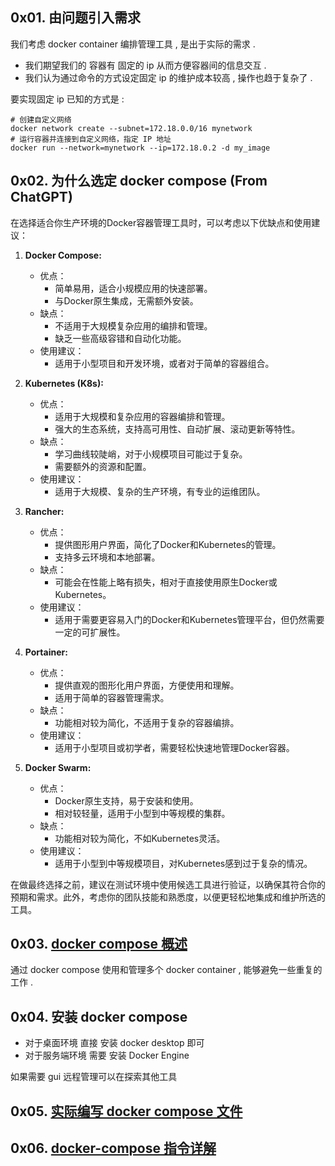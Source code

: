 



## 0x01. 由问题引入需求

我们考虑 docker container 编排管理工具 , 是出于实际的需求 . 
- 我们期望我们的 容器有 固定的 ip 从而方便容器间的信息交互 . 
- 我们认为通过命令的方式设定固定 ip 的维护成本较高 , 操作也趋于复杂了 . 

要实现固定 ip 已知的方式是 : 
```
# 创建自定义网络
docker network create --subnet=172.18.0.0/16 mynetwork
# 运行容器并连接到自定义网络，指定 IP 地址
docker run --network=mynetwork --ip=172.18.0.2 -d my_image
```


## 0x02. 为什么选定 docker compose (From ChatGPT)

在选择适合你生产环境的Docker容器管理工具时，可以考虑以下优缺点和使用建议：

1. **Docker Compose:**
   - 优点：
     - 简单易用，适合小规模应用的快速部署。
     - 与Docker原生集成，无需额外安装。
   - 缺点：
     - 不适用于大规模复杂应用的编排和管理。
     - 缺乏一些高级容错和自动化功能。
   - 使用建议：
     - 适用于小型项目和开发环境，或者对于简单的容器组合。

2. **Kubernetes (K8s):**
   - 优点：
     - 适用于大规模和复杂应用的容器编排和管理。
     - 强大的生态系统，支持高可用性、自动扩展、滚动更新等特性。
   - 缺点：
     - 学习曲线较陡峭，对于小规模项目可能过于复杂。
     - 需要额外的资源和配置。
   - 使用建议：
     - 适用于大规模、复杂的生产环境，有专业的运维团队。

3. **Rancher:**
   - 优点：
     - 提供图形用户界面，简化了Docker和Kubernetes的管理。
     - 支持多云环境和本地部署。
   - 缺点：
     - 可能会在性能上略有损失，相对于直接使用原生Docker或Kubernetes。
   - 使用建议：
     - 适用于需要更容易入门的Docker和Kubernetes管理平台，但仍然需要一定的可扩展性。

4. **Portainer:**
   - 优点：
     - 提供直观的图形化用户界面，方便使用和理解。
     - 适用于简单的容器管理需求。
   - 缺点：
     - 功能相对较为简化，不适用于复杂的容器编排。
   - 使用建议：
     - 适用于小型项目或初学者，需要轻松快速地管理Docker容器。

5. **Docker Swarm:**
   - 优点：
     - Docker原生支持，易于安装和使用。
     - 相对较轻量，适用于小型到中等规模的集群。
   - 缺点：
     - 功能相对较为简化，不如Kubernetes灵活。
   - 使用建议：
     - 适用于小型到中等规模项目，对Kubernetes感到过于复杂的情况。

在做最终选择之前，建议在测试环境中使用候选工具进行验证，以确保其符合你的预期和需求。此外，考虑你的团队技能和熟悉度，以便更轻松地集成和维护所选的工具。


## 0x03. [docker compose 概述](https://docs.docker.com/compose/)

通过 docker compose 使用和管理多个 docker container , 能够避免一些重复的工作 . 

## 0x04. 安装 docker compose

- 对于桌面环境 直接 安装 docker desktop 即可
- 对于服务端环境 需要 安装 Docker Engine 

如果需要 gui 远程管理可以在探索其他工具

## 0x05. [实际编写 docker compose 文件](https://docs.docker.com/compose/compose-file/)


## 0x06. [docker-compose 指令详解](https://docs.docker.com/compose/reference/)


